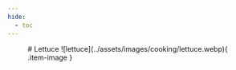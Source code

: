 ```yaml
---
hide:
  - toc
---
```

<figure markdown="1">
# Lettuce
![lettuce](../assets/images/cooking/lettuce.webp){ .item-image }

</figure>